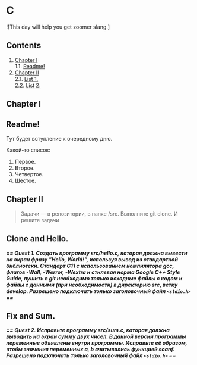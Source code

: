 # C

![This day will help you get zoomer slang.]

## Contents

1. [Chapter I](#chapter-i) \
    1.1. [Readme!](#readme)  
2. [Chapter II](#chapter-ii) \
    2.1. [List 1.](#quest-and-clone) \
    2.2. [List 2.](#fix-and-sum)  
   
   
## Chapter I

## Readme!

Тут будет вступление к очередному дню.

Какой-то список: 
1. Первое. 
2. Второе.
3. Четвертое. 
4. Шестое.

## Chapter II


> Задачи — в репозитории, в папке /src. Выполните git clone. И решите задачи

## Clone and Hello.
***==  Quest 1. Создать программу src/hello.c, которая должна вывести на экран фразу "Hello, World!", используя вывод из стандартной библиотеки. Cтандарт C11 с использованием компилятора gcc, флагов -Wall, -Werror, -Wextra и стилевая норма Google C++ Style Guide, пушить в git необходимо только исходные файлы с кодом и файлы с данными (при необходимости) в директорию src, ветку develop. Разрешено подключать только заголовочный файл `<stdio.h>` ==***

## Fix and Sum.
***==  Quest 2. Исправьте программу src/sum.c, которая должна выводить на экран сумму двух чисел. В данной версии программы переменные объявлены внутри программы. Исправьте её образом, чтобы значения переменных a, b считывались функцией scanf. Разрешено подключать только заголовочный файл `<stdio.h>` ==***
